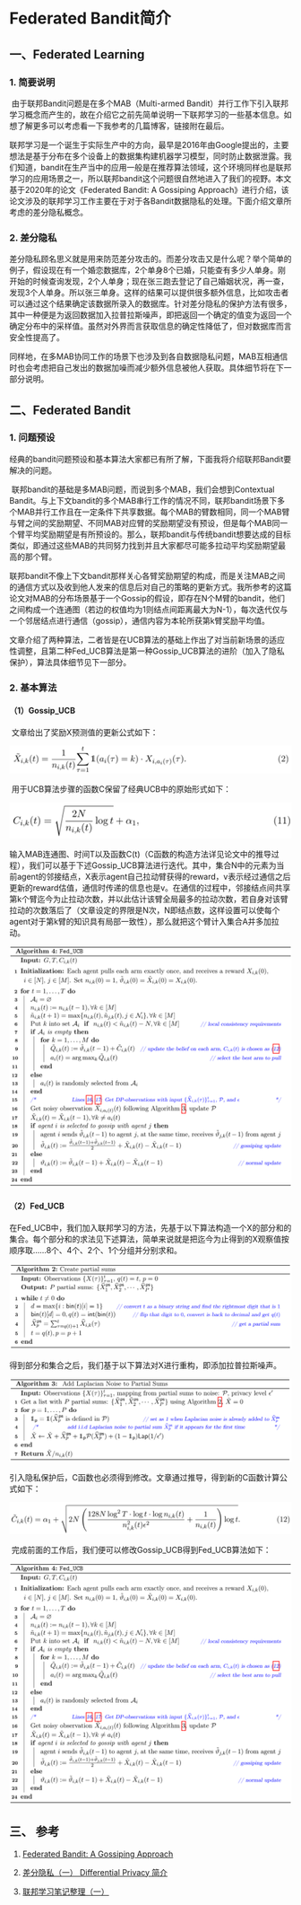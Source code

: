 # Federated Bandit简介

## 一、Federated Learning

### 1. 简要说明

​	由于联邦Bandit问题是在多个MAB（Multi-armed Bandit）并行工作下引入联邦学习概念而产生的，故在介绍它之前先简单说明一下联邦学习的一些基本信息。如想了解更多可以考虑看一下我参考的几篇博客，链接附在最后。

​	联邦学习是一个诞生于实际生产中的方向，最早是2016年由Google提出的，主要想法是基于分布在多个设备上的数据集构建机器学习模型，同时防止数据泄露。我们知道，bandit在生产当中的应用一般是在推荐算法领域，这个环境同样也是联邦学习的应用场景之一，所以联邦bandit这个问题很自然地进入了我们的视野。本文基于2020年的论文《Federated Bandit: A Gossiping Approach》进行介绍，该论文涉及的联邦学习工作主要在于对于各Bandit数据隐私的处理。下面介绍文章所考虑的差分隐私概念。

### 2. 差分隐私

​	差分隐私顾名思义就是用来防范差分攻击的。而差分攻击又是什么呢？举个简单的例子，假设现在有一个婚恋数据库，2个单身8个已婚，只能查有多少人单身。刚开始的时候查询发现，2个人单身；现在张三跑去登记了自己婚姻状况，再一查，发现3个人单身。所以张三单身。这样的结果可以提供很多额外信息，比如攻击者可以通过这个结果确定该数据所录入的数据库。针对差分隐私的保护方法有很多，其中一种便是为返回数据加入拉普拉斯噪声，即把返回一个确定的值变为返回一个确定分布中的采样值。虽然对外界而言获取信息的确定性降低了，但对数据库而言安全性提高了。

​	同样地，在多MAB协同工作的场景下也涉及到各自数据隐私问题，MAB互相通信时也会考虑把自己发出的数据加噪而减少额外信息被他人获取。具体细节将在下一部分说明。

## 二、Federated Bandit

### 1. 问题预设

​	经典的bandit问题预设和基本算法大家都已有所了解，下面我将介绍联邦Bandit要解决的问题。

​	联邦bandit的基础是多MAB问题，而说到多个MAB，我们会想到Contextual Bandit。与上下文bandit的多个MAB串行工作的情况不同，联邦bandit场景下多个MAB并行工作且在一定条件下共享数据。每个MAB的臂数相同，同一个MAB臂与臂之间的奖励期望、不同MAB对应臂的奖励期望没有预设，但是每个MAB同一个臂平均奖励期望是有所预设的。那么，联邦bandit与传统bandit想要达成的目标类似，即通过这些MAB的共同努力找到并且大家都尽可能多拉动平均奖励期望最高的那个臂。

​	联邦bandit不像上下文bandit那样关心各臂奖励期望的构成，而是关注MAB之间的通信方式以及收到他人发来的信息后对自己的策略的更新方式。我所参考的这篇论文对MAB的分布场景基于一个Gossip的假设，即存在N个M臂的bandit，他们之间构成一个连通图（若边的权值均为1则结点间距离最大为N-1），每次迭代仅与一个邻居结点进行通信（gossip），通信内容为本轮所获第k臂奖励平均值。

​	文章介绍了两种算法，二者皆是在UCB算法的基础上作出了对当前新场景的适应性调整，且第二种Fed_UCB算法是第一种Gossip_UCB算法的进阶（加入了隐私保护），算法具体细节见下一部分。

### 2. 基本算法

#### （1）Gossip_UCB

​	文章给出了奖励X预测值的更新公式如下：

![公式（2）](https://github.com/Tongs2000/Bandits/blob/main/Federated%20Bandit/%E5%85%AC%E5%BC%8F%EF%BC%882%EF%BC%89.png?raw=true)

​	用于UCB算法步骤的函数C保留了经典UCB中的原始形式如下：

![公式（11）](https://github.com/Tongs2000/Bandits/blob/main/Federated%20Bandit/%E5%85%AC%E5%BC%8F%EF%BC%8811%EF%BC%89.png?raw=true)

​	输入MAB连通图、时间T以及函数C(t)（C函数的构造方法详见论文中的推导过程），我们可以基于下述Gossip_UCB算法进行迭代。其中，集合N中的元素为当前agent的邻接结点，X表示agent自己拉动臂获得的reward，v表示经过通信之后更新的reward估值，通信时传递的信息也是v。在通信的过程中，邻接结点间共享第k个臂迄今为止拉动次数，并以此估计该臂全局最多的拉动次数，若自身对该臂拉动的次数落后了（文章设定的界限是N次，N即结点数，这样设置可以使每个agent对于第k臂的知识具有局部一致性），那么就把这个臂计入集合A并多加拉动。

![Gossip_UCB](https://github.com/Tongs2000/Bandits/blob/main/Federated%20Bandit/Fed_UCB.png?raw=true)

#### （2）Fed_UCB

​	在Fed_UCB中，我们加入联邦学习的方法，先基于以下算法构造一个X的部分和的集合。每个部分和的求法见下述算法，简单来说就是把迄今为止得到的X观察值按顺序取……8个、4个、2个、1个分组并分别求和。

![算法2](https://github.com/Tongs2000/Bandits/blob/main/Federated%20Bandit/%E7%AE%97%E6%B3%952.png?raw=true)

​	得到部分和集合之后，我们基于以下算法对X进行重构，即添加拉普拉斯噪声。

![算法3](https://github.com/Tongs2000/Bandits/blob/main/Federated%20Bandit/%E7%AE%97%E6%B3%953.png?raw=true)

​	引入隐私保护后，C函数也必须得到修改。文章通过推导，得到新的C函数计算公式如下：

![公式（12）](https://github.com/Tongs2000/Bandits/blob/main/Federated%20Bandit/%E5%85%AC%E5%BC%8F%EF%BC%8812%EF%BC%89.png?raw=true)

​	完成前面的工作后，我们便可以修改Gossip_UCB得到Fed_UCB算法如下：

![Fed_UCB](https://github.com/Tongs2000/Bandits/blob/main/Federated%20Bandit/Fed_UCB.png?raw=true)

## 三、 参考

1. [Federated Bandit: A Gossiping Approach](https://arxiv.org/abs/2010.12763v1)

2. [差分隐私（一） Differential Privacy 简介](https://zhuanlan.zhihu.com/p/139114240)

3. [联邦学习笔记整理（一）](https://blog.csdn.net/weixin_43893151/article/details/105077890?utm_medium=distribute.pc_relevant.none-task-blog-2~default~baidujs_title~default-0.no_search_link&spm=1001.2101.3001.4242.1)



